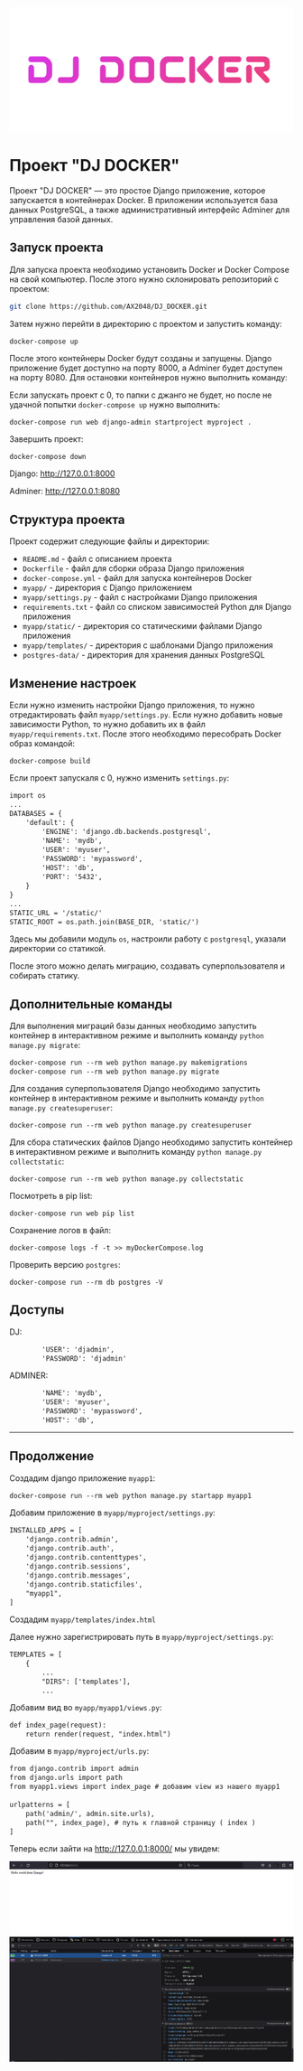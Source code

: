 ![](readme_content/dj_docker_title_img.png)
# Проект "DJ DOCKER"

Проект "DJ DOCKER" — это простое Django приложение, которое запускается в контейнерах Docker. В приложении используется база данных PostgreSQL, а также административный интерфейс Adminer для управления базой данных.

## Запуск проекта

Для запуска проекта необходимо установить Docker и Docker Compose на свой компьютер. После этого нужно склонировать репозиторий с проектом:

```bash
git clone https://github.com/AX2048/DJ_DOCKER.git
```

Затем нужно перейти в директорию с проектом и запустить команду:

```bash
docker-compose up
```

После этого контейнеры Docker будут созданы и запущены. Django приложение будет доступно на порту 8000, а Adminer будет доступен на порту 8080. Для остановки контейнеров нужно выполнить команду:

Если запускать проект с 0, то папки с джанго не будет, но после не удачной попытки `docker-compose up` нужно выполнить:

```
docker-compose run web django-admin startproject myproject .
```

Завершить проект:
```
docker-compose down
```

Django: http://127.0.0.1:8000

Adminer: http://127.0.0.1:8080


## Структура проекта

Проект содержит следующие файлы и директории: 
- `README.md` - файл с описанием проекта 
- `Dockerfile` - файл для сборки образа Django приложения 
- `docker-compose.yml` - файл для запуска контейнеров Docker 
- `myapp/` - директория с Django приложением 
- `myapp/settings.py` - файл с настройками Django приложения 
- `requirements.txt` - файл со списком зависимостей Python для Django приложения 
- `myapp/static/` - директория со статическими файлами Django приложения 
- `myapp/templates/` - директория с шаблонами Django приложения 
- `postgres-data/` - директория для хранения данных PostgreSQL

## Изменение настроек

Если нужно изменить настройки Django приложения, то нужно отредактировать файл `myapp/settings.py`. Если нужно добавить новые зависимости Python, то нужно добавить их в файл `myapp/requirements.txt`. После этого необходимо пересобрать Docker образ командой:

```
docker-compose build
```
Если проект запускаля с 0, нужно изменить `settings.py`:
```
import os
...
DATABASES = {
    'default': {
        'ENGINE': 'django.db.backends.postgresql',
        'NAME': 'mydb',
        'USER': 'myuser',
        'PASSWORD': 'mypassword',
        'HOST': 'db',
        'PORT': '5432',
    }
}
...
STATIC_URL = '/static/'
STATIC_ROOT = os.path.join(BASE_DIR, 'static/')
```
Здесь мы добавили модуль `os`, настроили работу с `postgresql`, указали директории со статикой.

После этого можно делать миграцию, создавать суперпользователя и собирать статику.

## Дополнительные команды

Для выполнения миграций базы данных необходимо запустить контейнер в интерактивном режиме и выполнить команду `python manage.py migrate`:

```
docker-compose run --rm web python manage.py makemigrations
docker-compose run --rm web python manage.py migrate
```

Для создания суперпользователя Django необходимо запустить контейнер в интерактивном режиме и выполнить команду `python manage.py createsuperuser`:

```
docker-compose run --rm web python manage.py createsuperuser
```

Для сбора статических файлов Django необходимо запустить контейнер в интерактивном режиме и выполнить команду `python manage.py collectstatic`:

```
docker-compose run --rm web python manage.py collectstatic
```

Посмотреть в pip list:
```
docker-compose run web pip list
```
Сохранение логов в файл:
```
docker-compose logs -f -t >> myDockerCompose.log
```

Проверить версию `postgres`:
```
docker-compose run --rm db postgres -V
```

## Доступы

DJ:
```
	    'USER': 'djadmin',
        'PASSWORD': 'djadmin'
```

ADMINER:
```
        'NAME': 'mydb',
        'USER': 'myuser',
        'PASSWORD': 'mypassword',
        'HOST': 'db',
```

---

## Продолжение

Создадим django приложение `myapp1`:
```
docker-compose run --rm web python manage.py startapp myapp1
```

Добавим приложение в `myapp/myproject/settings.py`:
```
INSTALLED_APPS = [
    'django.contrib.admin',
    'django.contrib.auth',
    'django.contrib.contenttypes',
    'django.contrib.sessions',
    'django.contrib.messages',
    'django.contrib.staticfiles',
    "myapp1",
]
```
Создадим `myapp/templates/index.html`

Далее нужно зарегистрировать путь в `myapp/myproject/settings.py`:
```
TEMPLATES = [
    {
        ...
        "DIRS": ['templates'],
        ...
```

Добавим вид во `myapp/myapp1/views.py`:
```
def index_page(request):
    return render(request, "index.html")
```

Добавим в `myapp/myproject/urls.py`:
```
from django.contrib import admin
from django.urls import path
from myapp1.views import index_page # добавим view из нашего myapp1

urlpatterns = [
    path('admin/', admin.site.urls),
    path("", index_page), # путь к главной страницу ( index )
]
```

Теперь если зайти на http://127.0.0.1:8000/ мы увидем:

![](readme_content/dj_docker_img1.PNG)